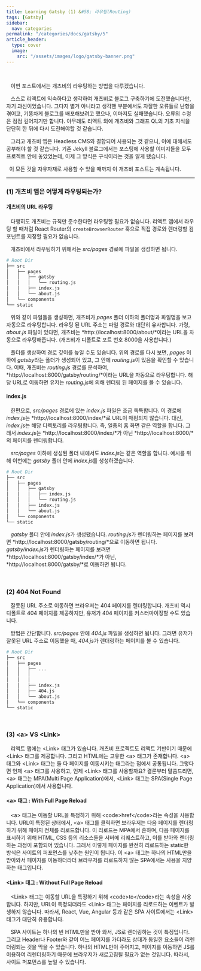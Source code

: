 ```yaml
---
title: Learning Gatsby (1) &#58; 라우팅(Routing)
tags: [Gatsby]
sidebar:
  nav: categories
permalink: "/categories/docs/gatsby/5"
article_header:
  type: cover
  image:
    src: "/assets/images/logo/gatsby-banner.png"
---
```


<!-- more-->

<br/>

&nbsp;&nbsp; 이번 포스트에서는 개츠비의 라우팅하는 방법을 다루겠습니다.

&nbsp;&nbsp; 스스로 리액트에 익숙하다고 생각하여 개츠비로 블로그 구축하기에 도전했습니다만, 자기 과신이었습니다. 그다지 별거 아니라고 생각핸 부분에서도 자잘한 오류들로 난항을 겪어고, 기똥차게 블로그를 배포해보려고 했으나, 이마저도 실패했습니다. 오류의 수렁은 점점 깊어지기만 합니다. 아무래도 리액트 외에 개츠비와 그래프 QL의 기초 지식을 단단히 한 뒤에 다시 도전해야할 것 같습니다.

&nbsp;&nbsp; 그리고 개츠비 앱은 Headless CMS와 결합되어 사용되는 것 같으니, 이에 대해서도 공부해야 할 것 같습니다. 기존 Jekyll 블로그에서는 포스팅에 사용할 이미지들을 모두 프로젝트 안에 놓았었는데, 이제 그 방식은 구식이라는 것을 알게 됐습니다.

&nbsp;&nbsp;이 모든 것을 자유자재로 사용할 수 있을 때까지 이 개츠비 포스트는 계속됩니다.

---

### (1) 개츠비 앱은 어떻게 라우팅되는가?

#### 개츠비의 URL 라우팅

&nbsp;&nbsp; 다행히도 개츠비는 규칙만 준수한다면 라우팅할 필요가 없습니다. 리액트 앱에서 라우팅 할 때처럼 React Router의 <code>createBrowserRouter</code> 훅으로 직접 경로와 렌더링할 컴포넌트를 지정할 필요가 없습니다.

&nbsp;&nbsp; 개츠비에서 라우팅하기 위해서는 _src/pages_ 경로에 파일을 생성하면 됩니다.

```zsh
# Root Dir
├── src
│   ├── pages
│   │   ├── gatsby
│   │   │   └── routing.js
│   │   ├── index.js
│   │   └── about.js
│   └── components
└── static
```

&nbsp;&nbsp; 위와 같이 파일들을 생성하면, 개츠비가 _pages_ 폴더 이하의 폴더명과 파일명을 보고 자동으로 라우팅합니다. 라우팅 된 URL 주소는 파일 경로와 대단히 유사합니다. 가령, _about.js_ 파일이 있다면, 개츠비는 *http://localhost:8000/about/*이라는 URL을 자동으로 라우팅해줍니다. (개츠비가 디폴트로 포트 번호 8000을 사용합니다.)

&nbsp;&nbsp; 폴더를 생상하여 경로 깊이를 높일 수도 있습니다. 위의 경로를 다시 보면, _pages_ 이하에 *gatsby*라는 폴더가 생성되어 있고, 그 안에 *routing.js*이 있음을 확인할 수 있습니다. 이때, 개츠비는 _routing.js_ 경로를 분석하여, *http://localhost:8000/gatsby/routing/*이라는 URL을 자동으로 라우팅합니다. 해당 URL로 이동하면 유저는 *routing.js*에 의해 렌더링 된 페이지를 볼 수 있습니다.

#### index.js

&nbsp;&nbsp; 한편으로, _src/pages_ 경로에 있는 _index.js_ 파일은 조금 독특합니다. 이 경로에 *index.js*는 *http://localhost:8000/index/*로 URL이 매핑되지 않습니다. 대신, *index.js*는 해당 디렉토리를 라우팅합니다. 즉, 일종의 홈 화면 같은 역할을 합니다. 그래서 *index.js*는 *http://localhost:8000/index/*가 아닌 *http://localhost:8000/*의 페이지를 렌더링합니다.

&nbsp;&nbsp; _src/pages_ 이하에 생성된 폴더 내에서도 *index.js*는 같은 역할을 합니다. 예시를 위해 이번에는 _gatsby_ 폴더 안에 *index.js*를 생성하겠습니다.

```zsh
# Root Dir
├── src
│   ├── pages
│   │   ├── gatsby
│   │   │   ├── index.js
│   │   │   └── routing.js
│   │   ├── index.js
│   │   └── about.js
│   └── components
└── static
```

&nbsp;&nbsp; _gatsby_ 폴더 안에 *index.js*가 생성됐습니다. *routing.js*가 렌더링하는 페이지를 보려면 *http://localhost:8000/gatsby/routing/*으로 이동하면 됩니다. *gatsby/index.js*가 렌더링하는 페이지를 보려면 *http://localhost:8000/gatsby/index/*가 아닌, *http://localhost:8000/gatsby/*로 이동하면 됩니다.

<br/>

### (2) 404 Not Found

&nbsp;&nbsp; 잘못된 URL 주소로 이동하면 브라우저는 404 페이지를 렌더링합니다. 개츠비 역시 디폴트로 404 페이지를 제공하지만, 유저가 404 페이지를 커스터마이징할 수도 있습니다.

&nbsp;&nbsp; 방법은 간단합니다. _src/pages_ 안에 _404.js_ 파일을 생성하면 됩니다. 그러면 유저가 잘못된 URL 주소로 이동했을 때, *404.js*가 렌더링하는 페이지를 볼 수 있습니다.

```zsh
# Root Dir
├── src
│   ├── pages
│   │   ├── ...
│   │   │
│   │   │
│   │   ├── index.js
│   │   ├── 404.js
│   │   └── about.js
│   └── components
└── static
```

<br/>

### (3) &#60;a&#62; VS &#60;Link&#62;

&nbsp;&nbsp; 리액트 앱에는 &#60;Link&#62; 태그가 있습니다. 개츠비 프로젝트도 리액트 기반이기 때문에 &#60;Link&#62; 태그를 제공합니다. 그리고 HTML에는 고유한 &#60;a&#62; 태그가 존재합니다. &#60;a&#62; 태그와 &#60;Link&#62; 태그는 둘 다 페이지를 이동시키는 태그라는 점에서 공통됩니다. 그렇다면 언제 &#60;a&#62; 태그를 사용하고, 언제 &#60;Link&#62; 태그를 사용할까요? 결론부터 말씀드리면, &#60;a&#62; 태그는 MPA(Multi Page Application)에서, &#60;Link&#62; 태그는 SPA(Single Page Application)에서 사용합니다.

#### &#60;a&#62; 태그 : With Full Page Reload

&nbsp;&nbsp; &#60;a&#62; 태그는 이동할 URL을 특정하기 위해 &#60;code&#62;href&#60;/code&#62;라는 속성을 사용합니다. URL이 특정된 상태에서, &#60;a&#62; 태그를 클릭하면 브라우저는 다음 페이지를 렌더링하기 위해 페이지 전체를 리로드합니다. 이 리로드는 MPA에서 흔하며, 다음 페이지를 표시하기 위해 HTML, CSS 등의 리소스들을 서버에 리퀘스트하고, 이를 받아와 렌더링하는 과정이 포함되어 있습니다. 그래서 이렇게 페이지를 완전히 리로드하는 static한 방식은 사이트의 퍼포먼스를 낮추는 원인이 됩니다. 이 &#60;a&#62; 태그는 하나의 HTML만을 받아와서 페이지를 이동하더라더 브라우저를 리로드하지 않는 SPA에서는 사용을 지양하는 태그입니다.

#### &#60;Link&#62; 태그 : Without Full Page Reload

&nbsp;&nbsp; &#60;Link&#62; 태그는 이동할 URL을 특정하기 위해 &#60;code&#62;to&#60;/code&#62;라는 속성을 사용합니다. 하지만, URL이 특정되더라도 &#60;Link&#62; 태그는 페이지를 리로드하는 이벤트가 발생하지 않습니다. 따라서, React, Vue, Angular 등과 같은 SPA 사이트에서는 &#60;Link&#62; 태그가 대단히 유용합니다.

&nbsp;&nbsp; SPA 사이트는 하나의 빈 HTML만을 받아 와서, JS로 렌더링하는 것이 특징입니다. 그리고 Header나 Footer와 같이 어느 페이지를 가더라도 상태가 동일한 요소들이 리렌더링되는 것을 막을 수 있습니다. 하나의 HTML만이 주어지고, 페이지를 이동하면 JS를 이용하여 리렌더링하기 때문에 브라우저가 새로고침될 필요가 없는 것입니다. 따라서, 사이트 퍼포먼스를 높일 수 있습니다.
